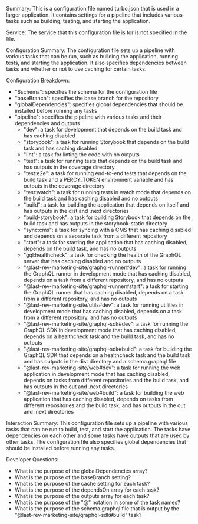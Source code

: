 Summary:
This is a configuration file named turbo.json that is used in a larger application. It contains settings for a pipeline that includes various tasks such as building, testing, and starting the application.

Service:
The service that this configuration file is for is not specified in the file.

Configuration Summary:
The configuration file sets up a pipeline with various tasks that can be run, such as building the application, running tests, and starting the application. It also specifies dependencies between tasks and whether or not to use caching for certain tasks.

Configuration Breakdown:
- "$schema": specifies the schema for the configuration file
- "baseBranch": specifies the base branch for the repository
- "globalDependencies": specifies global dependencies that should be installed before running any tasks
- "pipeline": specifies the pipeline with various tasks and their dependencies and outputs
  - "dev": a task for development that depends on the build task and has caching disabled
  - "storybook": a task for running Storybook that depends on the build task and has caching disabled
  - "lint": a task for linting the code with no outputs
  - "test": a task for running tests that depends on the build task and has outputs in the coverage directory
  - "test:e2e": a task for running end-to-end tests that depends on the build task and a PERCY_TOKEN environment variable and has outputs in the coverage directory
  - "test:watch": a task for running tests in watch mode that depends on the build task and has caching disabled and no outputs
  - "build": a task for building the application that depends on itself and has outputs in the dist and .next directories
  - "build-storybook": a task for building Storybook that depends on the build task and has outputs in the storybook-static directory
  - "sync:cms": a task for syncing with a CMS that has caching disabled and depends on a separate task from a different repository
  - "start": a task for starting the application that has caching disabled, depends on the build task, and has no outputs
  - "gql:healthcheck": a task for checking the health of the GraphQL server that has caching disabled and no outputs
  - "@last-rev-marketing-site/graphql-runner#dev": a task for running the GraphQL runner in development mode that has caching disabled, depends on a task from a different repository, and has no outputs
  - "@last-rev-marketing-site/graphql-runner#start": a task for starting the GraphQL runner that has caching disabled, depends on a task from a different repository, and has no outputs
  - "@last-rev-marketing-site/utils#dev": a task for running utilities in development mode that has caching disabled, depends on a task from a different repository, and has no outputs
  - "@last-rev-marketing-site/graphql-sdk#dev": a task for running the GraphQL SDK in development mode that has caching disabled, depends on a healthcheck task and the build task, and has no outputs
  - "@last-rev-marketing-site/graphql-sdk#build": a task for building the GraphQL SDK that depends on a healthcheck task and the build task and has outputs in the dist directory and a schema.graphql file
  - "@last-rev-marketing-site/web#dev": a task for running the web application in development mode that has caching disabled, depends on tasks from different repositories and the build task, and has outputs in the out and .next directories
  - "@last-rev-marketing-site/web#build": a task for building the web application that has caching disabled, depends on tasks from different repositories and the build task, and has outputs in the out and .next directories

Interaction Summary:
This configuration file sets up a pipeline with various tasks that can be run to build, test, and start the application. The tasks have dependencies on each other and some tasks have outputs that are used by other tasks. The configuration file also specifies global dependencies that should be installed before running any tasks.

Developer Questions:
- What is the purpose of the globalDependencies array?
- What is the purpose of the baseBranch setting?
- What is the purpose of the cache setting for each task?
- What is the purpose of the dependsOn array for each task?
- What is the purpose of the outputs array for each task?
- What is the purpose of the "@" notation in some of the task names?
- What is the purpose of the schema.graphql file that is output by the "@last-rev-marketing-site/graphql-sdk#build" task?